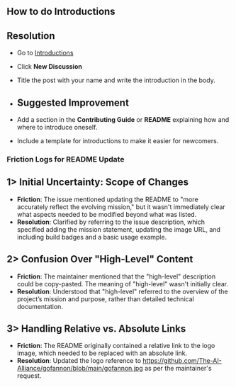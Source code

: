 ## How to do Introductions
## Resolution
- Go to [Introductions](https://github.com/The-AI-Alliance/gofannon/discussions/categories/introductions)
- Click **New Discussion**
- Title the post with your name and write the introduction in the body.

- ## Suggested Improvement  
- Add a section in the **Contributing Guide** or **README** explaining how and where to introduce oneself.  
- Include a template for introductions to make it easier for newcomers.

### Friction Logs for README Update

## 1> Initial Uncertainty: Scope of Changes

- **Friction**: The issue mentioned updating the README to "more accurately reflect the evolving mission," but it wasn't immediately clear what aspects needed to be modified beyond what was listed.
- **Resolution**: Clarified by referring to the issue description, which specified adding the mission statement, updating the image URL, and including build badges and a basic usage example.

## 2> Confusion Over "High-Level" Content

- **Friction**: The maintainer mentioned that the "high-level" description could be copy-pasted. The meaning of "high-level" wasn't initially clear.
- **Resolution**: Understood that "high-level" referred to the overview of the project’s mission and purpose, rather than detailed technical documentation.

## 3>  Handling Relative vs. Absolute Links
- **Friction**: The README originally contained a relative link to the logo image, which needed to be replaced with an absolute link.
- **Resolution**: Updated the logo reference to https://github.com/The-AI-Alliance/gofannon/blob/main/gofannon.jpg as per the maintainer's request.

